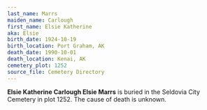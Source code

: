 ```yaml
---
last_name: Marrs
maiden_name: Carlough
first_name: Elsie Katherine
aka: Elsie
birth_date: 1924-10-19
birth_location: Port Graham, AK
death_date: 1990-10-01
death_location: Kenai, AK
cemetery_plot: 1252
source_file: Cemetery Directory
---
```

**Elsie Katherine Carlough Elsie Marrs** is buried in the Seldovia City Cemetery in plot 1252.  The cause of death is unknown.





